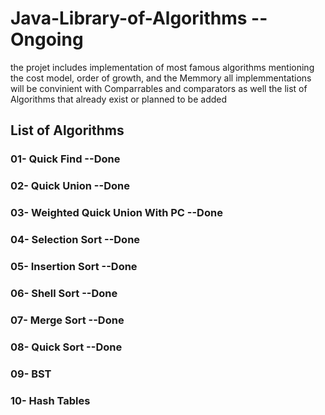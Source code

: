# Java-Library-of-Algorithms  --Ongoing 

the projet includes implementation of most famous algorithms mentioning the cost model, order of growth, and the Memmory all implemmentations will be convinient with Comparrables and comparators as well the list of Algorithms that already exist or planned to be added  

## List of Algorithms
### 01- Quick Find                   --Done
### 02- Quick Union                  --Done
### 03- Weighted Quick Union With PC --Done
### 04- Selection Sort               --Done
### 05- Insertion Sort               --Done
### 06- Shell Sort                   --Done
### 07- Merge Sort                   --Done
### 08- Quick Sort                   --Done
### 09- BST
### 10- Hash Tables
